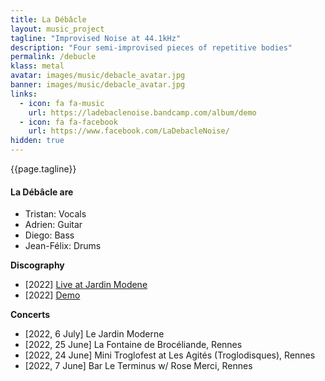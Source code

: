 ```yaml
---
title: La Débâcle
layout: music_project
tagline: "Improvised Noise at 44.1kHz"
description: "Four semi-improvised pieces of repetitive bodies"
permalink: /debucle
klass: metal
avatar: images/music/debacle_avatar.jpg
banner: images/music/debacle_avatar.jpg
links:
  - icon: fa fa-music
    url: https://ladebaclenoise.bandcamp.com/album/demo
  - icon: fa fa-facebook
    url: https://www.facebook.com/LaDebacleNoise/
hidden: true
---
```


{{page.tagline}}


#### La Débâcle are

- Tristan: Vocals
- Adrien: Guitar
- Diego: Bass
- Jean-Félix: Drums

**Discography**
- [2022] [Live at Jardin Modene](https://fidbak.audio/chutlhu/player/9e0dcae40292)
- [2022] [Demo](https://ladebaclenoise.bandcamp.com/album/demo)


**Concerts**
- [2022, 6 July] Le Jardin Moderne
- [2022, 25 June] La Fontaine de Brocéliande, Rennes
- [2022, 24 June] Mini Troglofest at Les Agités (Troglodisques), Rennes
- [2022, 7 June] Bar Le Terminus w/ Rose Merci, Rennes